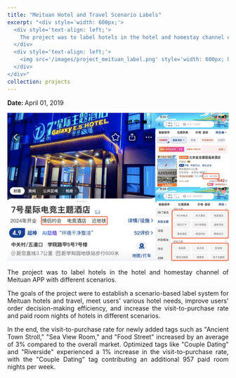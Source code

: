 ```yaml
---
title: "Meituan Hotel and Travel Scenario Labels"
excerpt: "<div style='width: 600px;'>
  <div style='text-align: left;'> 
    The project was to label hotels in the hotel and homestay channel of Meituan APP with different scenarios.
  </div>
  <div style='text-align: left;'>
    <img src='/images/project_meituan_label.png' style='width: 600px; height: auto; display: block;' alt='Movie Box Office Prediction System'>
  </div>
</div>"
collection: projects
---
```


<p class="page__date">
  <strong>
    <i class="fa fa-fw fa-calendar" aria-hidden="true"></i> 
    Date:
  </strong> 
  <time datetime="2019-04-01">
    April 01, 2019
  </time>
</p>

<img src='/images/project_meituan_label.png' style='width: 800px; height: auto;'>
 
<p style="text-align: justify;">The project was to label hotels in the hotel and homestay channel of Meituan APP with different scenarios.</p>


<p style="text-align: justify;">The goals of the project were to establish a scenario-based label system for Meituan hotels and travel, meet users' various hotel needs, improve users' order decision-making efficiency, and increase the visit-to-purchase rate and paid room nights of hotels in different scenarios.</p>

 
<p style="text-align: justify;">In the end, the visit-to-purchase rate for newly added tags such as "Ancient Town Stroll," "Sea View Room," and "Food Street" increased by an average of 3% compared to the overall market. Optimized tags like "Couple Dating" and "Riverside" experienced a 1% increase in the visit-to-purchase rate, with the "Couple Dating" tag contributing an additional 957 paid room nights per week.</p>



